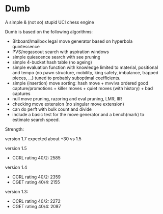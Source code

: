 # Dumb
A simple &amp; (not so) stupid UCI chess engine

Dumb is based on the following algorithms:

 - Bitboard/mailbox legal move generator based on hyperbola quintessence
 - PVS/negascout search with aspiration windows
 - simple quiescence search with see pruning
 - simple 4-bucket hash table (no ageing)
 - simple evaluation function with knowledge limited to material, positional and tempo (no pawn structure, mobility, king safety, imbalance, trapped pieces, ...) tuned to probably suboptimal coefficients.
 - simple (insertion) move sorting: hash move + mvvlva ordered good capture/promotions + killer moves + quiet moves (with history) + bad captures
 - null move pruning, razoring and eval pruning, LMR, IIR
 - checking move extension (no singular move extension)
 - can do perft with bulk count and divide
 - include a basic test for the move generator and a bench(mark) to estimate search speed.

Strength:

version 1.7
 expected about +30 vs 1.5

version 1.5
 - CCRL rating 40/2: 2585
 
version 1.4
 - CCRL rating 40/2: 2359
 - CGET rating 40/4: 2155

version 1.3:
 - CCRL rating 40/2: 2272
 - CGET rating 40/4: 2087
 
